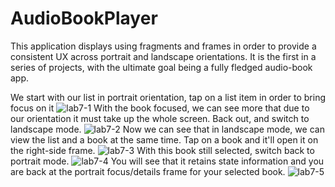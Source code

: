 # AudioBookPlayer

This application displays using fragments and frames in order to provide a consistent UX across portrait and landscape orientations. It is the first in a series of projects, with the ultimate goal being a fully fledged audio-book app.

We start with our list in portrait orientation, tap on a list item in order to bring focus on it
![lab7-1 ](https://user-images.githubusercontent.com/89549679/159746867-b919be25-c79a-4c2a-9dfb-6b6d60914d2a.png)
With the book focused, we can see more that due to our orientation it must take up the whole screen. Back out, and switch to landscape mode.
![lab7-2](https://user-images.githubusercontent.com/89549679/159746896-48a49792-652b-45cb-8cea-2dbbcc278a27.png)
Now we can see that in landscape mode, we can view the list and a book at the same time. Tap on a book and it'll open it on the right-side frame.
![lab7-3](https://user-images.githubusercontent.com/89549679/159746904-087c1fb6-33a4-4bef-bd40-d36e538ffde5.png)
With this book still selected, switch back to portrait mode.
![lab7-4](https://user-images.githubusercontent.com/89549679/159746916-47f22ee3-f144-40de-890a-b87a324e41ed.png)
You will see that it retains state information and you are back at the portrait focus/details frame for your selected book.
![lab7-5](https://user-images.githubusercontent.com/89549679/159746926-8f607f82-684c-490a-b07f-a84886846543.png)
